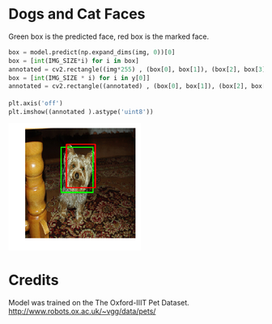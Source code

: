 # Dogs and Cat Faces

Green box is the predicted face, red box is the marked face.

```python
box = model.predict(np.expand_dims(img, 0))[0]
box = [int(IMG_SIZE*i) for i in box]
annotated = cv2.rectangle((img*255) , (box[0], box[1]), (box[2], box[3]), (0, 255, 0), 2)
box = [int(IMG_SIZE * i) for i in y[0]]
annotated = cv2.rectangle((annotated) , (box[0], box[1]), (box[2], box[3]), (255, 0, 0), 2)

plt.axis('off')
plt.imshow((annotated ).astype('uint8'))
```

![dog example](./dog1.png)

# Credits
Model was trained on the The Oxford-IIIT Pet Dataset.
http://www.robots.ox.ac.uk/~vgg/data/pets/

